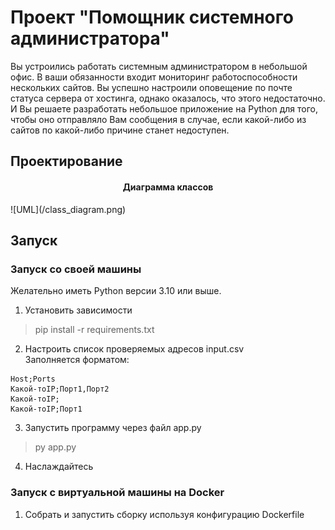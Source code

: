 # Проект "Помощник системного администратора"
Вы устроились работать системным администратором в небольшой офис. В ваши обязанности входит мониторинг работоспособности нескольких сайтов. Вы успешно настроили оповещение по почте статуса сервера от хостинга, однако оказалось, что этого недостаточно. И Вы решаете разработать небольшое приложение на Python для того, чтобы оно отправляло Вам сообщения в случае, если какой-либо из сайтов по какой-либо причине станет недоступен.
## Проектирование

<h4 style="text-align: center;">Диаграмма классов</h4>
![UML](/class_diagram.png)

## Запуск
### Запуск со своей машины
Желательно иметь Python версии 3.10 или выше.  
1) Установить зависимости
> pip install -r requirements.txt
2) Настроить список проверяемых адресов input.csv  
Заполняется форматом:
```
Host;Ports
Какой-тоIP;Порт1,Порт2
Какой-тоIP;
Какой-тоIP;Порт1
```
3) Запустить программу через файл app.py
> py app.py
4) Наслаждайтесь


### Запуск с виртуальной машины на Docker 
1) Собрать и запустить сборку используя конфигурацию Dockerfile